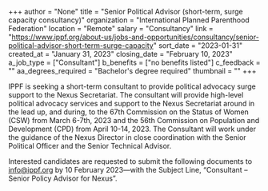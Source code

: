 +++
author = "None"
title = "Senior Political Advisor (short-term, surge capacity consultancy)"
organization = "International Planned Parenthood Federation"
location = "Remote"
salary = "Consultancy"
link = "https://www.ippf.org/about-us/jobs-and-opportunities/consultancy/senior-political-advisor-short-term-surge-capacity"
sort_date = "2023-01-31"
created_at = "January 31, 2023"
closing_date = "February 10, 2023"
a_job_type = ["Consultant"]
b_benefits = ["no benefits listed"]
c_feedback = ""
aa_degrees_required = "Bachelor's degree required"
thumbnail = ""
+++

IPPF is seeking a short-term consultant to provide political advocacy surge support to the Nexus Secretariat. The consultant will provide high-level political advocacy services and support to the Nexus Secretariat around in the lead up, and during, to the 67th Commission on the Status of Women (CSW) from March 6-7th, 2023 and the 56th Commission on Population and Development (CPD) from April 10-14, 2023. The Consultant will work under the guidance of the Nexus Director in close coordination with the Senior Political Officer and the Senior Technical Advisor.

Interested candidates are requested to submit the following documents to  info@ippf.org by 10 February 2023—with the Subject Line, “Consultant – Senior Policy Advisor for Nexus”.